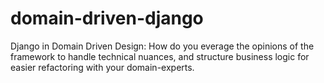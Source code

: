 # domain-driven-django
Django in Domain Driven Design: How do you everage the opinions of the framework to handle technical nuances, and structure business logic for easier refactoring with your domain-experts.
